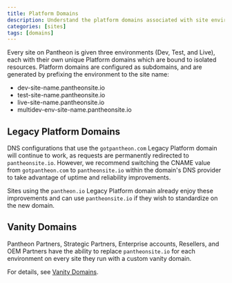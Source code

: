 ```yaml
---
title: Platform Domains
description: Understand the platform domains associated with site environments on Pantheon.
categories: [sites]
tags: [domains]
---
```

Every site on Pantheon is given three environments (Dev, Test, and Live), each with their own unique Platform domains which are bound to isolated resources. Platform domains are configured as subdomains, and are generated by prefixing the environment to the site name:

- dev-site-name.pantheonsite.io
- test-site-name.pantheonsite.io
- live-site-name.pantheonsite.io
- multidev-env-site-name.pantheonsite.io

## Legacy Platform Domains
DNS configurations that use the `gotpantheon.com` Legacy Platform domain will continue to work, as requests are permanently redirected to `pantheonsite.io`. However, we recommend switching the CNAME value from `gotpantheon.com` to `pantheonsite.io` within the domain's DNS provider to take advantage of uptime and reliability improvements.

Sites using the `pantheon.io` Legacy Platform domain already enjoy these improvements and can use `pantheonsite.io` if they wish to standardize on the new domain.

## Vanity Domains
Pantheon Partners, Strategic Partners, Enterprise accounts, Resellers, and OEM Partners have the ability to replace `pantheonsite.io` for each environment on every site they run with a custom vanity domain.

For details, see [Vanity Domains](/docs/vanity-domains/).
